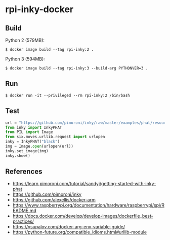 # rpi-inky-docker

## Build

Python 2 (579MB):

``` shell
$ docker image build --tag rpi-inky:2 .
```

Python 3 (594MB):

``` shell
$ docker image build --tag rpi-inky:3 --build-arg PYTHONVER=3 .
```

## Run

``` shell
$ docker run -it --privileged --rm rpi-inky:2 /bin/bash
```

## Test

``` python
url = "https://github.com/pimoroni/inky/raw/master/examples/phat/resources/InkypHAT-212x104-bw.png"
from inky import InkyPHAT
from PIL import Image
from six.moves.urllib.request import urlopen
inky = InkyPHAT("black")
img = Image.open(urlopen(url))
inky.set_image(img)
inky.show()
```

## References

- https://learn.pimoroni.com/tutorial/sandyj/getting-started-with-inky-phat
- https://github.com/pimoroni/inky
- https://github.com/alexellis/docker-arm
- https://www.raspberrypi.org/documentation/hardware/raspberrypi/spi/README.md
- https://docs.docker.com/develop/develop-images/dockerfile_best-practices/
- https://vsupalov.com/docker-arg-env-variable-guide/
- https://python-future.org/compatible_idioms.html#urllib-module
